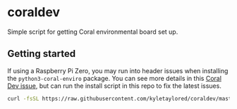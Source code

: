 # coraldev
Simple script for getting Coral environmental board set up.

## Getting started
If using a Raspberry Pi Zero, you may run into header issues when installing the `python3-coral-enviro` package. You can see more details in this [Coral Dev issue](https://github.com/f0cal/google-coral/issues/23), but can run the install script in this repo to fix the latest issues.

```bash
curl -fsSL https://raw.githubusercontent.com/kyletaylored/coraldev/master/install.sh | bash
```
